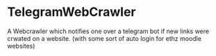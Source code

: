 # TelegramWebCrawler
A Webcrawler which notifies one over a telegram bot if new links were crwated on a website. (with some sort of auto login for ethz moodle websites)
